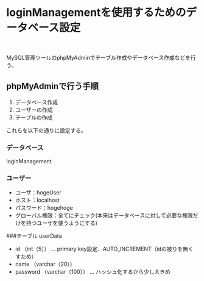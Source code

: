 # loginManagementを使用するためのデータベース設定

<br>

MySQL管理ツールのphpMyAdminでテーブル作成やデータベース作成などを行う。

## phpMyAdminで行う手順

1. データベース作成
2. ユーザーの作成
3. テーブルの作成

これらを以下の通りに設定する。

### データベース
loginManagement

### ユーザー
- ユーザ：hogeUser
- ホスト：localhost
- パスワード：hogehoge
- グローバル権限：全てにチェック(本来はデータベースに対して必要な権限だけを持つユーザを使うようにする)

###テーブル
userData

- id （int（5）） ... primary key設定、AUTO_INCREMENT（idの被りを無くすため）
- name （varchar（20））
- password （varchar（100）） ... ハッシュ化するから少し大きめ